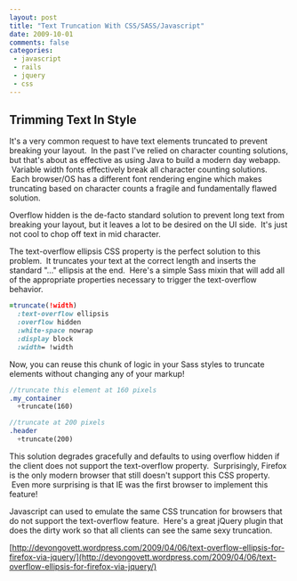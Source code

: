 ```yaml
---
layout: post
title: "Text Truncation With CSS/SASS/Javascript"
date: 2009-10-01
comments: false
categories:
 - javascript
 - rails
 - jquery
 - css
---
```




Trimming Text In Style
----------------------


It's a very common request to have text elements truncated to prevent breaking your layout.  In the past I've relied on character counting solutions, but that's about as effective as using Java to build a modern day webapp.  Variable width fonts effectively break all character counting solutions.  Each browser/OS has a different font rendering engine which makes truncating based on character counts a fragile and fundamentally flawed solution.


Overflow hidden is the de-facto standard solution to prevent long text from breaking your layout, but it leaves a lot to be desired on the UI side.  It's just not cool to chop off text in mid character.


The text-overflow ellipsis CSS property is the perfect solution to this problem.  It truncates your text at the correct length and inserts the standard "..." ellipsis at the end.  Here's a simple Sass mixin that will add all of the appropriate properties necessary to trigger the text-overflow behavior.


```sass
=truncate(!width)
  :text-overflow ellipsis
  :overflow hidden
  :white-space nowrap
  :display block
  :width= !width
```


Now, you can reuse this chunk of logic in your Sass styles to truncate elements without changing any of your markup!


```sass
//truncate this element at 160 pixels
.my_container
  +truncate(160)

//truncate at 200 pixels
.header
  +truncate(200)
```


This solution degrades gracefully and defaults to using overflow hidden if the client does not support the text-overflow property.  Surprisingly, Firefox is the only modern browser that still doesn't support this CSS property.  Even more surprising is that IE was the first browser to implement this feature!


Javascript can used to emulate the same CSS truncation for browsers that do not support the text-overflow feature.  Here's a great jQuery plugin that does the dirty work so that all clients can see the same sexy truncation.

[http://devongovett.wordpress.com/2009/04/06/text-overflow-ellipsis-for-firefox-via-jquery/](http://devongovett.wordpress.com/2009/04/06/text-overflow-ellipsis-for-firefox-via-jquery/)